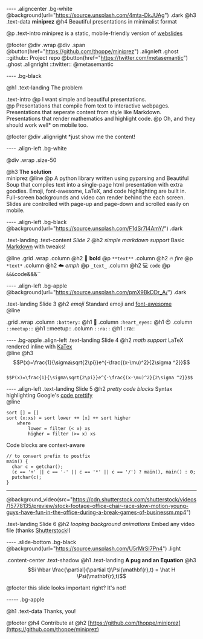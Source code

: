 ---- .aligncenter .bg-white
@background(url="https://source.unsplash.com/4mta-DkJUAg") .dark
@h3 .text-data **miniprez** 
@h4 Beautiful presentations in minimalist format <br>

@p .text-intro 
  miniprez is a static, mobile-friendly version of [webslides](https://github.com/jlantunez/webslides)

@footer @div .wrap @div .span
 @button(href="https://github.com/thoppe/miniprez") .alignleft .ghost
   ::github:: Project repo
 @button(href="https://twitter.com/metasemantic") .ghost .alignright
   ::twitter:: @metasemantic 

----  .bg-black

@h1 .text-landing The problem 

.text-intro
 @p I want simple and beautiful presentations. <br> 
 @p Presentations that compile from text to interactive webpages. <br>
    Presentations that seperate content from style like Markdown. <br>
    Presentations that render mathematics and highlight code. 
 @p Oh, and they should work well* on mobile too.

@footer @div .alignright *just show me the content!

---- .align-left .bg-white

@div .wrap .size-50 

  @h3 **The solution** <br> miniprez
  @line
  @p A python library written using pyparsing and Beautiful Soup that compiles text into a single-page html presentation with extra goodies. Emoji, font-awesome, LaTeX, and code highlighting are built in. Full-screen backgrounds and video can render behind the each screen. Slides are controlled with page-up and page-down and scrolled easily on mobile.

---- .align-left .bg-black
@background(url="https://source.unsplash.com/F1dSr7I4AmY/") .dark

.text-landing .text-content _Slide 2_
@h2 _simple markdown support_
Basic [Markdown](https://daringfireball.net/projects/markdown/syntax) with tweaks!

@line
 .grid .wrap
  .column
    @h2 :muscle: **bold**
    @p `**text**`
  .column
    @h2 :fire: *fire*
    @p `*text*`
  .column
    @h2 :cloud: _emph_
    @p `_text_`
  .column
    @h2 :computer: `code`
    @p `&&&`code&&&`` 

---- .align-left .bg-apple
@background(url="https://source.unsplash.com/pmX9BkDDr_A/") .dark

.text-landing Slide 3
@h2 _emoji_
Standard emoji and [font-awesome](http://fontawesome.io/)  
@line

 .grid .wrap
  .column `:battery:`
    @h1 :battery:
  .column `:heart_eyes:`
    @h1 :heart_eyes:
  .column `::meetup::`
    @h1 ::meetup::
  .column `::ra::`
    @h1 ::ra:: 

---- .bg-apple .align-left
.text-landing Slide 4
@h2 _math support_
LaTeX rendered inline with [KaTex](https://github.com/Khan/KaTeX)  
@line
@h3
  $$P(x)=\frac{1}{\sigma\sqrt{2\pi}}e^{-\frac{(x-\mu)^2}{2\sigma ^2}}$$
<br>
`$$P(x)=\frac{1}{\sigma\sqrt{2\pi}}e^{-\frac{(x-\mu)^2}{2\sigma ^2}}$$`

---- .align-left 
.text-landing Slide 5
@h2 _pretty code blocks_
Syntax highlighting Google's [code prettify](https://github.com/google/code-prettify)  
@line
```
sort [] = []
sort (x:xs) = sort lower ++ [x] ++ sort higher
    where
        lower = filter (< x) xs
        higher = filter (>= x) xs
```
Code blocks are context-aware
```
// to convert prefix to postfix
main() {
  char c = getchar();
  (c == '+' || c == '-' || c == '*' || c == '/') ? main(), main() : 0;
  putchar(c);
} 
```

----- 
@background_video(src="https://cdn.shutterstock.com/shutterstock/videos/15778135/preview/stock-footage-office-chair-race-slow-motion-young-guys-have-fun-in-the-office-during-a-break-games-of-businessm.mp4")

.text-landing Slide 6
@h2 _looping background animations_
Embed any video file (thanks [Shutterstock](https://www.shutterstock.com/)!)

---- .slide-bottom .bg-black
@background(url="https://source.unsplash.com/U5rMrSI7Pn4") .light

.content-center .text-shadow 
  @h1 .text-landing **A pug and an Equation**
  @h3 $$i \hbar \frac{\partial}{\partial t}\Psi(\mathbf{r},t) = \hat H \Psi(\mathbf{r},t)$$
  
@footer this slide looks important right? It's not!

----- .bg-apple

@h1 .text-data Thanks, you!

@footer
  @h4 Contribute at
  @h2 [https://github.com/thoppe/miniprez](https://github.com/thoppe/miniprez)
